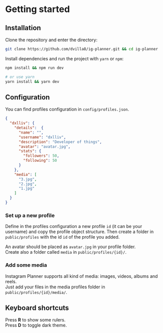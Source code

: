 # Getting started

## Installation

Clone the repository and enter the directory:

```bash
git clone https://github.com/dvilla8/ig-planner.git && cd ig-planner
```

Install dependencies and run the project with `yarn` or `npm`:

```bash
npm install && npm run dev

# or use yarn
yarn install && yarn dev
```

## Configuration

You can find profiles configuration in `config/profiles.json`.

```json
{
  "dxlliv": {
    "details":  {
      "name": "",
      "username": "dxlliv",
      "description": "Developer of things",
      "avatar": "avatar.jpg",
      "stats": {
        "followers": 50,
        "following": 50
      }
    },
    "media": [
      "3.jpg",
      "2.jpg",
      "1.jpg"
    ]
  }
}
```

### Set up a new profile

Define in the profiles configuration a new profile `id` (it can be your username) and copy the profile object structure.
Then create a folder in `public/profiles` with the id `id` of the profile you added.

An avatar should be placed as `avatar.jpg` in your profile folder.  
Create also a folder called `media` in `public/profiles/{id}/`.

### Add some media

Instagram Planner supports all kind of media: images, videos, albums and reels.  
Just add your files in the media profiles folder in `public/profiles/{id}/media/`.

## Keyboard shortcuts

Press **R** to show some rulers.  
Press **D** to toggle dark theme.